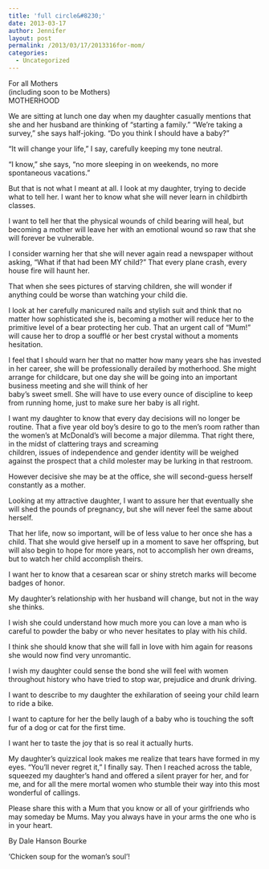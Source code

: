 ```yaml
---
title: 'full circle&#8230;'
date: 2013-03-17
author: Jennifer
layout: post
permalink: /2013/03/17/2013316for-mom/
categories:
  - Uncategorized
---
```

For all Mothers&nbsp;  
(including soon to be Mothers)&nbsp;  
MOTHERHOOD

We are sitting at lunch one day when my daughter casually mentions that she and her husband are thinking of &#8220;starting a family.&#8221; &#8220;We&#8217;re taking a survey,&#8221; she says half-joking. &#8220;Do<span class="text_exposed_show">&nbsp;you think I should have a baby?&#8221;</span>

&#8220;It will change your life,&#8221; I say, carefully keeping my tone neutral.&nbsp;

&#8220;I know,&#8221; she says, &#8220;no more sleeping in on weekends, no more spontaneous vacations.&#8221;&nbsp;

But that is not what I meant at all. I look at my daughter, trying to decide what to tell her. I want her to know what she will never learn in childbirth classes.&nbsp;

I want to tell her that the physical wounds of child bearing will heal, but becoming a mother will leave her with an emotional wound so raw that she will forever be vulnerable.&nbsp;

I consider warning her that she will never again read a newspaper without asking, &#8220;What if that had been MY child?&#8221; That every plane crash, every house fire will haunt her.&nbsp;

That when she sees pictures of starving children, she will wonder if anything could be worse than watching your child die.&nbsp;

I look at her carefully manicured nails and stylish suit and think that no matter how sophisticated she is, becoming a mother will reduce her to the primitive level of a bear protecting her cub. That an urgent call of &#8220;Mum!&#8221; will cause her to drop a soufflé or her best crystal without a moments hesitation.&nbsp;

I feel that I should warn her that no matter how many years she has invested in her career, she will be professionally derailed by motherhood. She might arrange for childcare, but one day she will be going into an important business meeting and she will think of her&nbsp;  
baby&#8217;s sweet smell. She will have to use every ounce of discipline to keep from running home, just to make sure her baby is all right.&nbsp;

I want my daughter to know that every day decisions will no longer be routine. That a five year old boy&#8217;s desire to go to the men&#8217;s room rather than the women&#8217;s at McDonald&#8217;s will become a major dilemma. That right there, in the midst of clattering trays and screaming&nbsp;  
children, issues of independence and gender identity will be weighed against the prospect that a child molester may be lurking in that restroom.&nbsp;

However decisive she may be at the office, she will second-guess herself constantly as a mother.&nbsp;

Looking at my attractive daughter, I want to assure her that eventually she will shed the pounds of pregnancy, but she will never feel the same about herself.&nbsp;

That her life, now so important, will be of less value to her once she has a child. That she would give herself up in a moment to save her offspring, but will also begin to hope for more years, not to accomplish her own dreams, but to watch her child accomplish theirs.&nbsp;

I want her to know that a cesarean scar or shiny stretch marks will become badges of honor.&nbsp;

My daughter&#8217;s relationship with her husband will change, but not in the way she thinks.&nbsp;

I wish she could understand how much more you can love a man who is careful to powder the baby or who never hesitates to play with his child.&nbsp;

I think she should know that she will fall in love with him again for reasons she would now find very unromantic.&nbsp;

I wish my daughter could sense the bond she will feel with women throughout history who have tried to stop war, prejudice and drunk driving.&nbsp;

I want to describe to my daughter the exhilaration of seeing your child learn to ride a bike.&nbsp;

I want to capture for her the belly laugh of a baby who is touching the soft fur of a dog or cat for the first time.&nbsp;

I want her to taste the joy that is so real it actually hurts.&nbsp;

My daughter&#8217;s quizzical look makes me realize that tears have formed in my eyes. &#8220;You&#8217;ll never regret it,&#8221; I finally say. Then I reached across the table, squeezed my daughter&#8217;s hand and offered a silent prayer for her, and for me, and for all the mere mortal women who stumble their way into this most wonderful of callings.&nbsp;

Please share this with a Mum that you know or all of your girlfriends who may someday be Mums. May you always have in your arms the one who is in your heart.

By Dale Hanson Bourke

&#8216;Chicken soup for the woman&#8217;s soul&#8217;!</p>
